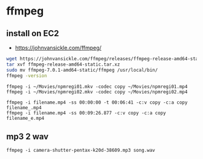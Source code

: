 # ffmpeg

## install on EC2
- https://johnvansickle.com/ffmpeg/
```sh
wget https://johnvansickle.com/ffmpeg/releases/ffmpeg-release-amd64-static.tar.xz
tar xvf ffmpeg-release-amd64-static.tar.xz
sudo mv ffmpeg-7.0.1-amd64-static/ffmpeg /usr/local/bin/
ffmpeg -version
```

```
ffmpeg -i ~/Movies/npmregi01.mkv -codec copy ~/Movies/npmregi01.mp4
ffmpeg -i ~/Movies/npmregi02.mkv -codec copy ~/Movies/npmregi02.mp4
```

```
ffmpeg -i filename.mp4 -ss 00:00:00 -t 00:06:41 -c:v copy -c:a copy filename_.mp4
ffmpeg -i filename.mp4 -ss 00:09:26.877 -c:v copy -c:a copy filename_e.mp4
```

## mp3 2 wav
```
ffmpeg -i camera-shutter-pentax-k20d-38609.mp3 song.wav
```


